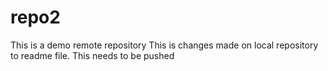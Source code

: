 # repo2
This is a demo remote repository
This is changes made on local repository to readme file. This needs to be pushed